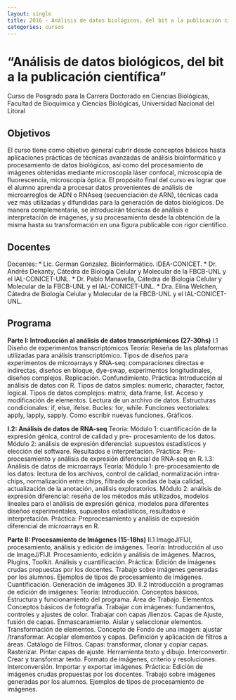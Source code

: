 ```yaml
---
layout: single
title: 2016 - Análisis de datos biológicos, del bit a la publicación científica
categories: cursos
---
```


<h1>“Análisis de datos biológicos, del bit a la publicación científica”</h1>
Curso de Posgrado para la Carrera Doctorado en Ciencias Biológicas, Facultad de Bioquímica y Ciencias Biológicas, Universidad Nacional del Litoral

<h2>Objetivos</h2>
El curso tiene como objetivo general cubrir desde conceptos básicos hasta aplicaciones prácticas de técnicas avanzadas de análisis bioinformático y procesamiento de datos biológicos, así como del procesamiento de imágenes obtenidas mediante microscopía láser confocal, microscopía de fluorescencia, microscopía óptica. El propósito final del curso es lograr que el alumno aprenda a procesar datos provenientes de análisis de microarreglos de ADN o RNAseq (secuenciación de ARN), técnicas cada vez más utilizadas y difundidas para la generación de datos biológicos. De manera complementaria, se introducirán técnicas
de análisis e interpretación de imágenes, y su procesamiento desde la obtención de la misma hasta su transformación en una figura publicable con rigor científico.

<h2>Docentes</h2>
Docentes:
* Lic. German Gonzalez. Bioinformático. IDEA-CONICET.
* Dr. Andrés Dekanty, Cátedra de Biología Celular y Molecular de la FBCB-UNL y el IAL-CONICET-UNL.
* Dr. Pablo Manavella, Cátedra de Biología Celular y Molecular de la FBCB-UNL y el IAL-CONICET-UNL.
* Dra. Elina Welchen, Cátedra de Biología Celular y Molecular de la FBCB-UNL y el IAL-CONICET-UNL.

<h2>Programa</h2>
<strong>Parte I: Introducción al análisis de datos transcriptómicos (27-30hs)</strong>
I.1 Diseño de experimentos transcriptómicos
Teoría: Reseña de las plataformas utilizadas para análisis transcriptómico. Tipos de
diseños para experimentos de microarrays y RNA-seq: comparaciones directas e
indirectas, diseños en bloque, dye-swap, experimentos longitudinales, diseños
complejos. Replicación. Confundimiento.
Práctica: Introducción al análisis de datos con R. Tipos de datos simples: numeric,
character, factor, logical. Tipos de datos complejos: matrix, data.frame, list. Acceso y
modificación de elementos. Lectura de un archivo de datos. Estructuras
condicionales: if, else, ifelse. Bucles: for, while. Funciones vectoriales: apply, lapply,
sapply. Como escribir nuevas funciones. Gráficos.

<strong>I.2: Análisis de datos de RNA-seq</strong>
Teoría: Módulo 1: cuantificación de la expresión génica, control de calidad y pre-
procesamiento de los datos. Módulo 2: análisis de expresión diferencial: supuestos
estadísticos y elección del software. Resultados e interpretación.
Práctica: Pre-procesamiento y análisis de expresión diferencial de RNA-seq en R.
I.3: Análisis de datos de microarrays
Teoría: Módulo 1: pre-procesamiento de los datos: lectura de los archivos, control de
calidad, normalización intra-chips, normalización entre chips, filtrado de sondas de
baja calidad, actualización de la anotación, análisis exploratorios. Módulo 2: análisis
de expresión diferencial: reseña de los métodos más utilizados, modelos lineales
para el análisis de expresión génica, modelos para diferentes diseños
experimentales, supuestos estadísticos, resultados e interpretación.
Práctica: Preprocesamiento y análisis de expresión diferencial de microarrays en R.

<strong>Parte II: Procesamiento de Imágenes (15-18hs)</strong>
II.1 ImageJ/FIJI, procesamiento, análisis y edición de imágenes.
Teoría: Introducción al uso de ImageJ/FIJI. Procesamiento, edición y análisis de
imágenes. Macros, Plugins, Toolkit. Análisis y cuantificación.
Práctica: Edición de imágenes crudas propuestas por los docentes. Trabajo sobre
imágenes generadas por los alumnos. Ejemplos de tipos de procesamiento de
imágenes. Cuantificación. Generación de imágenes 3D.
II.2 Introducción a programas de edición de imágenes:
Teoría: Introducción. Conceptos básicos. Estructura y funcionamiento del programa.
Área de Trabajo. Elementos. Conceptos básicos de fotografía.
Trabajar con imágenes: fundamentos, controles y ajustes de color. Trabajar con
capas /lienzos. Capas de Ajuste, fusión de capas. Enmascaramiento. Aislar y
seleccionar elementos. Transformación de elementos. Concepto de Fondo de una
imagen: ajustar /transformar. Acoplar elementos y capas. Definición y aplicación de
filtros a áreas. Catálogo de Filtros. Capas: transformar, clonar y copiar capas.
Rasterizar. Pintar capas de ajuste. Herramienta texto y dibujo. Interconvertir. Crear y
transformar texto. Formato de imágenes, criterio y resoluciones. Interconversión.
Importar y exportar imágenes.
Práctica: Edición de imágenes crudas propuestas por los docentes. Trabajo sobre
imágenes generadas por los alumnos. Ejemplos de tipos de procesamiento de
imágenes.


